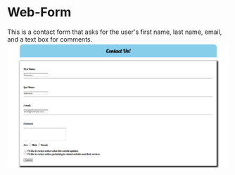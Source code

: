 # Web-Form
This is a contact form that asks for the user's first name, last name, email, and a text box for comments. 
![Alt text](https://github.com/kemp3363/Web-Form/blob/master/web_form.png)
